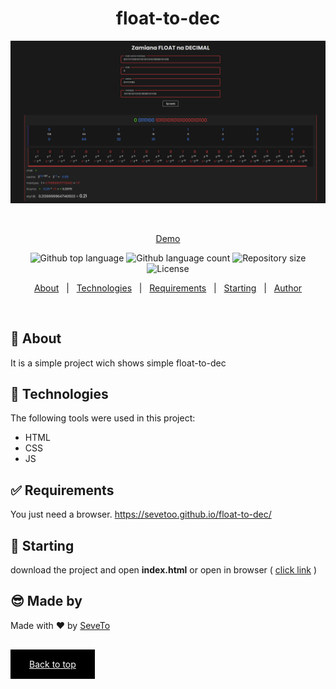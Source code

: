 <div align="center" id="top"> 
  
<h1 align="center">float-to-dec</h1>
  <a target="_blank" href="https://sevetoo.github.io/float-to-dec/">
  <img src="./preview.png" alt="float-to-dec" />
  </a>

&#xa0;

<a target="_blank" href="https://sevetoo.github.io/float-to-dec/">Demo</a>

</div>

<p align="center">
  <img alt="Github top language" src="https://img.shields.io/github/languages/top/SeveToo/float-to-dec?color=56BEB8">

  <img alt="Github language count" src="https://img.shields.io/github/languages/count/SeveToo/float-to-dec?color=56BEB8">

  <img alt="Repository size" src="https://img.shields.io/github/repo-size/SeveToo/float-to-dec?color=56BEB8">

  <img alt="License" src="https://img.shields.io/github/license/SeveToo/float-to-dec?color=56BEB8">
</p>

<p align="center">
  <a href="#dart-about">About</a> &#xa0; | &#xa0; 
  <!-- <a href="#sparkles-features">Features</a> &#xa0; | &#xa0; -->
  <a href="#rocket-technologies">Technologies</a> &#xa0; | &#xa0;
  <a href="#white_check_mark-requirements">Requirements</a> &#xa0; | &#xa0;
  <a href="#checkered_flag-starting">Starting</a> &#xa0; | &#xa0;
  <a href="https://github.com/SeveToo" target="_blank">Author</a>
</p>

<br>

## :dart: About

<!-- Make some description to me -->

It is a simple project wich shows simple float-to-dec

<!-- ## :sparkles: Features
:heavy_check_mark: You can set interval between rounds \
:heavy_check_mark: You see how many correct and wrong answers you get\ -->

## :rocket: Technologies

The following tools were used in this project:

- HTML
- CSS
- JS

## :white_check_mark: Requirements

You just need a browser.
https://sevetoo.github.io/float-to-dec/

## :checkered_flag: Starting

download the project and open **index.html**
or open in browser ( <a href="https://sevetoo.github.io/float-to-dec/" >click link</a> )

## 😎 Made by

Made with ❤ by <a href="https://github.com/SeveToo" target="_blank">SeveTo</a>

&#xa0;

<a href="#top" style="color: #fff; background: black; padding: 15px 30px">Back to top</a>
